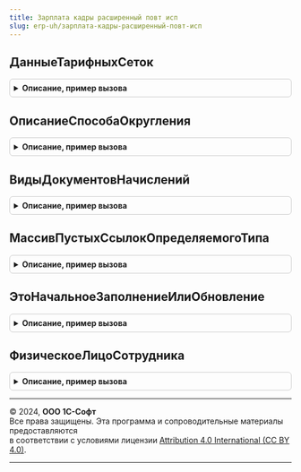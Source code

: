 ```yaml
---
title: Зарплата кадры расширенный повт исп
slug: erp-uh/зарплата-кадры-расширенный-повт-исп
---
```



## ДанныеТарифныхСеток
<details style="margin: 1em 0; padding: 0.5em; border: 1px solid #ccc; border-radius: 6px;">

<summary style="font-weight: bold; cursor: pointer;">Описание, пример вызова</summary>

```bsl

Функция ДанныеТарифныхСеток(ТарифнаяСетка, РазрядКатегория, ТарифнаяСеткаНадбавки, РазрядКатегорияНадбавки, ДатаСведений, СчитатьПоказателиПоДолжности, ПКУ) Экспорт
```

Пример вызова
```bsl
Результат = ЗарплатаКадрыРасширенныйПовтИсп.ДанныеТарифныхСеток(ТарифнаяСетка, РазрядКатегория, ТарифнаяСеткаНадбавки, РазрядКатегорияНадбавки, ДатаСведений, СчитатьПоказателиПоДолжности, ПКУ) 
```
</details>

## ОписаниеСпособаОкругления
<details style="margin: 1em 0; padding: 0.5em; border: 1px solid #ccc; border-radius: 6px;">

<summary style="font-weight: bold; cursor: pointer;">Описание, пример вызова</summary>

```bsl

Функция ОписаниеСпособаОкругления(Знач СпособОкругления) Экспорт
```

Пример вызова
```bsl
Результат = ЗарплатаКадрыРасширенныйПовтИсп.ОписаниеСпособаОкругления(СпособОкругления) 
```
</details>

## ВидыДокументовНачислений
<details style="margin: 1em 0; padding: 0.5em; border: 1px solid #ccc; border-radius: 6px;">

<summary style="font-weight: bold; cursor: pointer;">Описание, пример вызова</summary>

```bsl

// Заполняет соответствие видов документа и начислений, которые регистрируются этим видом документа.
//
// Параметры:
//	Документ - ссылка или объект документа.
//
// Возвращаемое значение - соответствие, ключ ПеречислениеСсылка.ВидыДокументовНачисления, значение - массив ссылок ПланВидовРасчетаСсылка.Начисление.
//
Функция ВидыДокументовНачислений() Экспорт
```

Пример вызова
```bsl
Результат = ЗарплатаКадрыРасширенныйПовтИсп.ВидыДокументовНачислений() 
```
</details>

## МассивПустыхСсылокОпределяемогоТипа
<details style="margin: 1em 0; padding: 0.5em; border: 1px solid #ccc; border-radius: 6px;">

<summary style="font-weight: bold; cursor: pointer;">Описание, пример вызова</summary>

```bsl

Функция МассивПустыхСсылокОпределяемогоТипа(ЗаданныйТип) Экспорт
```

Пример вызова
```bsl
Результат = ЗарплатаКадрыРасширенныйПовтИсп.МассивПустыхСсылокОпределяемогоТипа(ЗаданныйТип));
```
</details>

## ЭтоНачальноеЗаполнениеИлиОбновление
<details style="margin: 1em 0; padding: 0.5em; border: 1px solid #ccc; border-radius: 6px;">

<summary style="font-weight: bold; cursor: pointer;">Описание, пример вызова</summary>

```bsl

Функция ЭтоНачальноеЗаполнениеИлиОбновление() Экспорт
```

Пример вызова
```bsl
Результат = ЗарплатаКадрыРасширенныйПовтИсп.ЭтоНачальноеЗаполнениеИлиОбновление() 
```
</details>

## ФизическоеЛицоСотрудника
<details style="margin: 1em 0; padding: 0.5em; border: 1px solid #ccc; border-radius: 6px;">

<summary style="font-weight: bold; cursor: pointer;">Описание, пример вызова</summary>

```bsl

Функция ФизическоеЛицоСотрудника(Сотрудник) Экспорт
```

Пример вызова
```bsl
Результат = ЗарплатаКадрыРасширенныйПовтИсп.ФизическоеЛицоСотрудника(Сотрудник) 
```
</details>

---

© 2024, **ООО 1С-Софт**  
Все права защищены. Эта программа и сопроводительные материалы предоставляются  
в соответствии с условиями лицензии [Attribution 4.0 International (CC BY 4.0)](https://creativecommons.org/licenses/by/4.0/legalcode).

---
